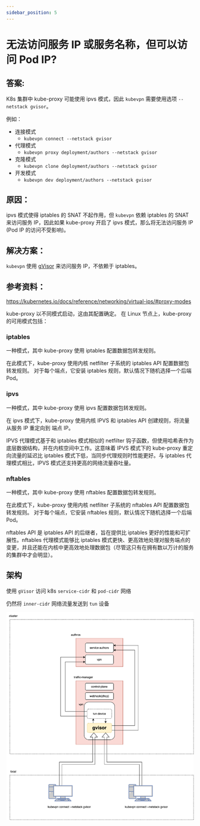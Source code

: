 ```yaml
---
sidebar_position: 5
---
```


# 无法访问服务 IP 或服务名称，但可以访问 Pod IP?

## 答案:

K8s 集群中 kube-proxy 可能使用 ipvs 模式，因此 `kubevpn` 需要使用选项 `--netstack gvisor`。

例如：

- 连接模式
    - `kubevpn connect --netstack gvisor`
- 代理模式
    - `kubevpn proxy deployment/authors --netstack gvisor`
- 克隆模式
    - `kubevpn clone deployment/authors --netstack gvisor`
- 开发模式
    - `kubevpn dev deployment/authors --netstack gvisor`

## 原因：

ipvs 模式使得 iptables 的 SNAT 不起作用，但 `kubevpn` 依赖 iptables 的 SNAT 来访问服务 IP，因此如果
kube-proxy 开启了 ipvs 模式，那么将无法访问服务 IP (Pod IP 的访问不受影响)。

## 解决方案：

`kubevpn` 使用 [gVisor](https://github.com/google/gvisor) 来访问服务 IP，不依赖于 iptables。

## 参考资料：

https://kubernetes.io/docs/reference/networking/virtual-ips/#proxy-modes

kube-proxy 以不同模式启动，这由其配置确定。
在 Linux 节点上，kube-proxy 的可用模式包括：

### iptables

一种模式，其中 kube-proxy 使用 iptables 配置数据包转发规则。

在此模式下，kube-proxy 使用内核 netfilter 子系统的 iptables API 配置数据包转发规则。
对于每个端点，它安装 iptables 规则，默认情况下随机选择一个后端 Pod。

### ipvs

一种模式，其中 kube-proxy 使用 ipvs 配置数据包转发规则。

在 ipvs 模式下，kube-proxy 使用内核 IPVS 和 iptables API 创建规则，将流量从服务 IP 重定向到
端点 IP。

IPVS 代理模式基于和 iptables 模式相似的 netfilter 钩子函数，但使用哈希表作为底层数据结构，并在内核空间中工作。这意味着 IPVS
模式下的 kube-proxy 重定向流量的延迟比 iptables 模式下低，当同步代理规则时性能更好。与
iptables 代理模式相比，IPVS 模式还支持更高的网络流量吞吐量。

### nftables

一种模式，其中 kube-proxy 使用 nftables 配置数据包转发规则。

在此模式下，kube-proxy 使用内核 netfilter 子系统的 nftables API 配置数据包转发规则。
对于每个端点，它安装 nftables 规则，默认情况下随机选择一个后端 Pod。

nftables API 是 iptables API 的后继者，旨在提供比 iptables 更好的性能和可扩展性。nftables 代理模式能够比 iptables
模式更快、更高效地处理对服务端点的变更，并且还能在内核中更高效地处理数据包（尽管这只有在拥有数以万计的服务的集群中才会明显）。

## 架构

使用 `gVisor` 访问 k8s `service-cidr` 和 `pod-cidr` 网络

仍然将 `inner-cidr` 网络流量发送到 `tun` 设备

![connect_network_stack_gvisor.svg](img/connect_network_stack_gvisor.svg)